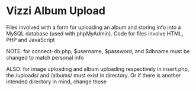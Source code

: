 # Vizzi Album Upload
Files involved with a form for uploading an album and storing info into a MySQL database (used with phpMyAdmin). Code for files involve HTML, PHP and JavaScript

NOTE: for connect-db.php, $username, $password, and $dbname must be changed to match personal info

ALSO: for image uploading and album uploading respectively in insert.php, the /uploads/ and /albums/ must exist in directory. Or if there is another intended directory in mind, change those 
